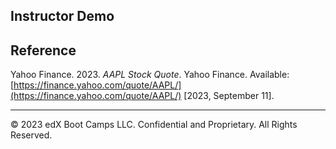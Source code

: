 ## Instructor Demo


## Reference

Yahoo Finance. 2023. *AAPL Stock Quote*. Yahoo Finance. Available: [https://finance.yahoo.com/quote/AAPL/](https://finance.yahoo.com/quote/AAPL/) [2023, September 11].


---

© 2023 edX Boot Camps LLC. Confidential and Proprietary. All Rights Reserved.

